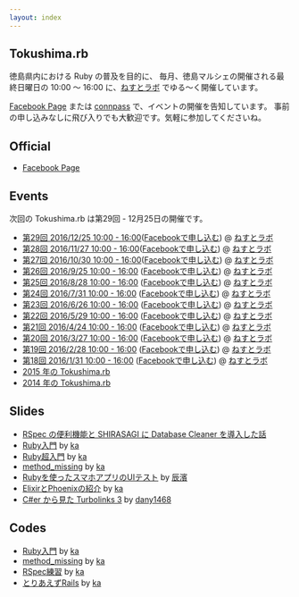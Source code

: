 ```yaml
---
layout: index
---
```


## Tokushima.rb

徳島県内における Ruby の普及を目的に、
毎月、徳島マルシェの開催される最終日曜日の 10:00 〜 16:00 に、[ねすとラボ](http://nest-lab.net) でゆる〜く開催しています。

[Facebook Page](https://www.facebook.com/groups/tokushima.rb) または [connpass](http://tokushimarb.connpass.com) で、イベントの開催を告知しています。
事前の申し込みなしに飛び入りでも大歓迎です。気軽に参加してくださいね。

## Official

* [Facebook Page](https://www.facebook.com/groups/tokushima.rb)

## Events

次回の Tokushima.rb は第29回 - 12月25日の開催です。

* [第29回 2016/12/25 10:00 - 16:00](https://tokushimarb.connpass.com/event/46058/)([Facebookで申し込む](https://www.facebook.com/events/880726415397469/)) @ [ねすとラボ](http://nest-lab.net)
* [第28回 2016/11/27 10:00 - 16:00](http://tokushimarb.connpass.com/event/44166/)([Facebookで申し込む](https://www.facebook.com/events/1849587881953617/)) @ [ねすとラボ](http://nest-lab.net)
* [第27回 2016/10/30 10:00 - 16:00](http://tokushimarb.connpass.com/event/43199/)([Facebookで申し込む](https://www.facebook.com/events/1040443542745382/)) @ [ねすとラボ](http://nest-lab.net)
* [第26回 2016/9/25 10:00 - 16:00](http://tokushimarb.connpass.com/event/39014/) ([Facebookで申し込む](https://www.facebook.com/events/168459923588977/)) @ [ねすとラボ](http://nest-lab.net)
* [第25回 2016/8/28 10:00 - 16:00](http://tokushimarb.connpass.com/event/37021/) ([Facebookで申し込む](https://www.facebook.com/events/157035268036285/)) @ [ねすとラボ](http://nest-lab.net)
* [第24回 2016/7/31 10:00 - 16:00](http://tokushimarb.connpass.com/event/35019/) ([Facebookで申し込む](https://www.facebook.com/events/610716995754420/)) @ [ねすとラボ](http://nest-lab.net)
* [第23回 2016/6/26 10:00 - 16:00](http://tokushimarb.connpass.com/event/32936/) ([Facebookで申し込む](https://www.facebook.com/events/940346659396671/)) @ [ねすとラボ](http://nest-lab.net)
* [第22回 2016/5/29 10:00 - 16:00](http://tokushimarb.connpass.com/event/30941/) ([Facebookで申し込む](https://www.facebook.com/events/1728161890730375/)) @ [ねすとラボ](http://nest-lab.net)
* [第21回 2016/4/24 10:00 - 16:00](http://tokushimarb.connpass.com/event/29323/) ([Facebookで申し込む](https://www.facebook.com/events/245731429106575/)) @ [ねすとラボ](http://nest-lab.net)
* [第20回 2016/3/27 10:00 - 16:00](http://tokushimarb.connpass.com/event/27870/) ([Facebookで申し込む](https://www.facebook.com/events/1702930069985573/)) @ [ねすとラボ](http://nest-lab.net)
* [第19回 2016/2/28 10:00 - 16:00](http://tokushimarb.connpass.com/event/26431/) ([Facebookで申し込む](https://www.facebook.com/events/184437711917711/)) @ [ねすとラボ](http://nest-lab.net)
* [第18回 2016/1/31 10:00 - 16:00](http://tokushimarb.connpass.com/event/24728/) ([Facebookで申し込む](https://www.facebook.com/events/1699089430334454/)) @ [ねすとラボ](http://nest-lab.net)
* [2015 年の Tokushima.rb](2015.html)
* [2014 年の Tokushima.rb](2014.html)

## Slides

* [RSpec の便利機能と SHIRASAGI に Database Cleaner を導入した話](https://sunny4381.github.io/remark.js/index.html?/slides/2015-03-29/rspec-extension.md)
* [Ruby入門](http://kaosf.github.io/20140831-tokushimarb-slide) by [ka](http://www.kaosfield.net)
* [Ruby超入門](http://kaosf.github.io/20140928-tokushimarb-slide) by [ka](http://www.kaosfield.net)
* [method_missing](http://kaosf.github.io/20141026-tokushimarb-slide) by [ka](http://www.kaosfield.net)
* [Rubyを使ったスマホアプリのUIテスト](https://www.slideshare.net/secret/d0MkzQdiT8cQIK) by [辰濱](https://www.facebook.com/kenichi.tatsuhama)
* [ElixirとPhoenixの紹介](http://kaosf.github.io/20150830-tokushimarb-slide) by [ka](http://www.kaosfield.net)
* [C#er から見た Turbolinks 3](http://www.slideshare.net/dany1468/cer-turbolinks-3) by [dany1468](https://twitter.com/dany1468)

## Codes

* [Ruby入門](https://github.com/kaosf/20140831-tokushimarb-codes) by [ka](http://www.kaosfield.net)
* [method_missing](https://github.com/kaosf/20141026-tokushimarb-codes) by [ka](http://www.kaosfield.net)
* [RSpec練習](https://github.com/kaosf/20150329-tokushimarb-rspec) by [ka](http://www.kaosfield.net)
* [とりあえずRails](https://github.com/kaosf/20150426-tokushimarb-rails) by [ka](http://www.kaosfield.net)
